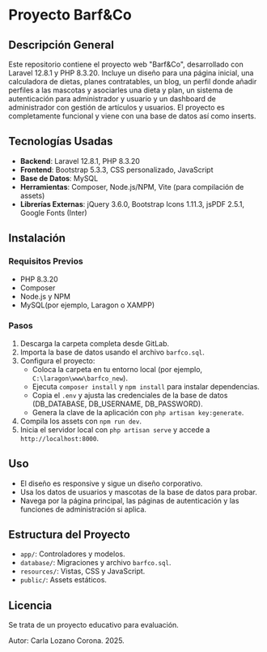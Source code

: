 # Proyecto Barf&Co

## Descripción General
Este repositorio contiene el proyecto web "Barf&Co", desarrollado con Laravel 12.8.1 y PHP 8.3.20. Incluye un diseño para una página inicial, una calculadora de dietas, planes contratables, un blog, un perfil donde añadir perfiles a las mascotas y asociarles una dieta y plan, un sistema de autenticación para administrador y usuario y un dashboard de administrador con gestión de artículos y usuarios. El proyecto es completamente funcional y viene con una base de datos así como inserts.


## Tecnologías Usadas
- **Backend**: Laravel 12.8.1, PHP 8.3.20
- **Frontend**: Bootstrap 5.3.3, CSS personalizado, JavaScript
- **Base de Datos**: MySQL
- **Herramientas**: Composer, Node.js/NPM, Vite (para compilación de assets)
- **Librerías Externas**: jQuery 3.6.0, Bootstrap Icons 1.11.3, jsPDF 2.5.1, Google Fonts (Inter)


## Instalación

### Requisitos Previos
- PHP 8.3.20
- Composer
- Node.js y NPM
- MySQL(por ejemplo, Laragon o XAMPP)


### Pasos
1. Descarga la carpeta completa desde GitLab.
2. Importa la base de datos usando el archivo `barfco.sql`. 
3. Configura el proyecto:
   - Coloca la carpeta en tu entorno local (por ejemplo, `C:\laragon\www\barfco_new`).
   - Ejecuta `composer install` y `npm install` para instalar dependencias.
   - Copia el `.env` y ajusta las credenciales de la base de datos (DB_DATABASE, DB_USERNAME, DB_PASSWORD).
   - Genera la clave de la aplicación con `php artisan key:generate`.
4. Compila los assets con `npm run dev`.
5. Inicia el servidor local con `php artisan serve` y accede a `http://localhost:8000`.

## Uso
- El diseño es responsive y sigue un diseño corporativo.
- Usa los datos de usuarios y mascotas de la base de datos para probar.
- Navega por la página principal, las páginas de autenticación y las funciones de administración si aplica.


## Estructura del Proyecto
- `app/`: Controladores y modelos.
- `database/`: Migraciones y archivo `barfco.sql`.
- `resources/`: Vistas, CSS y JavaScript.
- `public/`: Assets estáticos.


## Licencia
Se trata de un proyecto educativo para evaluación.


Autor: Carla Lozano Corona. 2025. 
